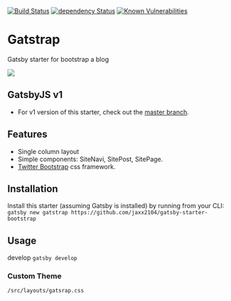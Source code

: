 [![Build Status](https://travis-ci.org/jaxx2104/gatsby-starter-bootstrap.svg?branch=master)](https://travis-ci.org/jaxx2104/gatsby-starter-bootstrap)
[![dependency Status](https://img.shields.io/david/jaxx2104/gatsby-starter-bootstrap.svg?style=flat-square)](https://david-dm.org/jaxx2104/gatsby-starter-bootstrap#info=dependencies)
[![Known Vulnerabilities](https://snyk.io/test/github/jaxx2104/gatsby-starter-bootstrap/badge.svg)](https://snyk.io/test/github/jaxx2104/gatsby-starter-bootstrap)

# Gatstrap

Gatsby starter for bootstrap a blog

![](https://i.imgur.com/Qcd3NwR.png)


## GatsbyJS v1
- For v1 version of this starter, check out the [master branch](https://github.com/jaxx2104/gatsby-starter-bootstrap).

## Features
+ Single column layout
+ Simple components: SiteNavi, SitePost, SitePage.
+ [Twitter Bootstrap](https://github.com/twbs/bootstrap) css framework.

## Installation
Install this starter (assuming Gatsby is installed) by running from your CLI:
`gatsby new gatstrap https://github.com/jaxx2104/gatsby-starter-bootstrap`

## Usage
develop
`gatsby develop`

### Custom Theme
`/src/layouts/gatsrap.css`

